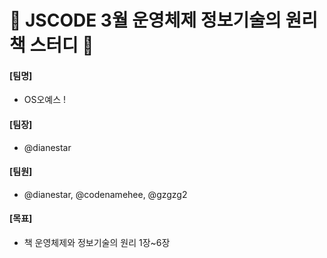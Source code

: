 # 🌟 JSCODE 3월 운영체제 정보기술의 원리 책 스터디 🌟

#### [팀명]
- OS오예스 !
#### [팀장]
- @dianestar
#### [팀원]
- @dianestar, @codenamehee, @gzgzg2
#### [목표]
- 책 운영체제와 정보기술의 원리 1장~6장 
